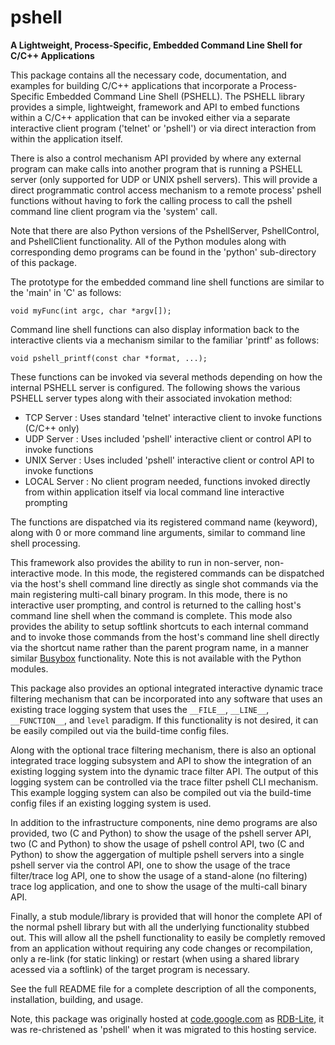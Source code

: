 # pshell
**A Lightweight, Process-Specific, Embedded Command Line Shell for C/C++ Applications**

This package contains all the necessary code, documentation, and examples for
building C/C++ applications that incorporate a Process-Specific Embedded
Command Line Shell (PSHELL).  The PSHELL library provides a simple, lightweight,
framework and API to embed functions within a C/C++ application that can be
invoked either via a separate interactive client program ('telnet' or 'pshell') 
or via direct interaction from within the application itself.

There is also a control mechanism API provided by where any external program can
make calls into another program that is running a PSHELL server (only supported for 
UDP or UNIX pshell servers).  This will provide a direct programmatic control access
mechanism to a remote process' pshell functions without having to fork the calling 
process to call the pshell command line client program via the 'system' call.

Note that there are also Python versions of the PshellServer, PshellControl, and
PshellClient functionality.  All of the Python modules along with corresponding 
demo programs can be found in the 'python' sub-directory of this package.

The prototype for the embedded command line shell functions are similar to the 
'main' in 'C' as follows:

`void myFunc(int argc, char *argv[]);`

Command line shell functions can also display information back to the interactive
clients via a mechanism similar to the familiar 'printf' as follows:

`void pshell_printf(const char *format, ...);`

These functions can be invoked via several methods depending on how the internal PSHELL 
server is configured.  The following shows the various PSHELL server types along with their 
associated invokation method:

* TCP Server   : Uses standard 'telnet' interactive client to invoke functions (C/C++ only)
* UDP Server   : Uses included 'pshell' interactive client or control API to invoke functions
* UNIX Server  : Uses included 'pshell' interactive client or control API to invoke functions
* LOCAL Server : No client program needed, functions invoked directly from within application 
                 itself via local command line interactive prompting

The functions are dispatched via its registered command name (keyword), along with 0 or more
command line arguments, similar to command line shell processing.

This framework also provides the ability to run in non-server, non-interactive mode.  In this
mode, the registered commands can be dispatched via the host's shell command line directly as 
single shot commands via the main registering multi-call binary program.  In this mode, there 
is no interactive user prompting, and control is returned to the calling host's command line 
shell when the command is complete.  This mode also provides the ability to setup softlink 
shortcuts to each internal command and to invoke those commands from the host's command line 
shell directly via the shortcut name  rather than the parent program name, in a manner similar 
[Busybox](https://busybox.net/about.html) functionality.  Note this is not available with the
Python modules.

This package also provides an optional integrated interactive dynamic trace filtering mechanism that 
can be incorporated into any software that uses an existing trace logging system that uses the `__FILE__`, 
`__LINE__`, `__FUNCTION__`, and `level` paradigm.  If this functionality is not desired, it can be
easily compiled out via the build-time config files.

Along with the optional trace filtering mechanism, there is also an optional integrated trace logging
subsystem and API to show the integration of an existing logging system into the dynamic trace filter
API.  The output of this logging system can be controlled via the trace filter pshell CLI mechanism.
This example logging system can also be compiled out via the build-time config files if an existing
logging system is used.

In addition to the infrastructure components, nine demo programs are also provided, two (C and
Python) to show the usage of the pshell server API, two (C and Python) to show the usage of pshell 
control API, two (C and Python) to show the aggergation of multiple pshell servers into a single 
pshell server via the control API, one to show the usage of the trace filter/trace log API, one to 
show the usage of a stand-alone (no filtering) trace log application, and one to show the usage of 
the multi-call binary API.

Finally, a stub module/library is provided that will honor the complete API of the normal pshell
library but with all the underlying functionality stubbed out.  This will allow all the pshell 
functionality to easily be completly removed from an application without requiring any code 
changes or recompilation, only a re-link (for static linking) or restart (when using a shared 
library acessed via a softlink) of the target program is necessary.

See the full README file for a complete description of all the components, installation, building, and usage.

Note, this package was originally hosted at [code.google.com](https://code.google.com) as 
[RDB-Lite](https://code.google.com/p/rdb-lite), it was re-christened as 'pshell' when it was 
migrated to this hosting service.
